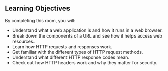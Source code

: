 
## Learning Objectives

By completing this room, you will:

- Understand what a web application is and how it runs in a web browser.
- Break down the components of a URL and see how it helps access web resources.
- Learn how HTTP requests and responses work.
- Get familiar with the different types of HTTP request methods.
- Understand what different HTTP response codes mean.
- Check out how HTTP headers work and why they matter for security.